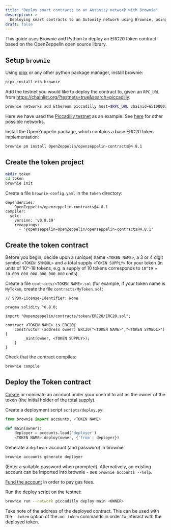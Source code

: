 ```yaml
---
title: "Deploy smart contracts to an Autonity network with Brownie"
description: >
  Deploying smart contracts to an Autonity network using Brownie, using an ERC20 token contract as an example
draft: false
---
```


This guide uses Brownie and Python to deploy an ERC20 token contract based on the OpenZeppelin open source library.

## Setup `brownie`

Using [pipx](https://github.com/pypa/pipx) or any other python package manager, install brownie:
```bash
pipx install eth-brownie
```

Add the testnet you would like to deploy the contract to, given an `RPC_URL` from <https://chainlist.org/?testnets=true&search=piccadilly>:
```bash
brownie networks add Ethereum piccadilly host=$RPC_URL chainid=65100003
```
Here we have used the [Piccadilly testnet](/networks/testnet-piccadilly/) as an example.  See [here](/networks/) for other possible networks.

Install the OpenZeppelin package, which contains a base ERC20 token implementation:
```bash
brownie pm install OpenZeppelin/openzeppelin-contracts@4.8.1
```

## Create the token project

```bash
mkdir token
cd token
brownie init
```

Create a file `brownie-config.yaml` in the `token` directory:
```
dependencies:
  - OpenZeppelin/openzeppelin-contracts@4.8.1
compiler:
  solc:
    version: 'v0.8.19'
    remappings:
      - '@openzeppelin=OpenZeppelin/openzeppelin-contracts@4.8.1'
```

## Create the token contract

Before you begin, decide upon a (unique) name `<TOKEN NAME>`, a 3 or 4
digit symbol `<TOKEN SYMBOL>` and a total supply `<TOKEN SUPPLY>` for
your token (in units of 10^-18 tokens, e.g. a supply of 10 tokens
corresponds to `10^19 = 10_000_000_000_000_000_000` units).

Create a file `contracts/<TOKEN NAME>.sol` (for
example, if your token name is `MyToken`, create the file
`contracts/MyToken.sol`:

```solidity
// SPDX-License-Identifier: None

pragma solidity ^0.8.0;

import "@openzeppelin/contracts/token/ERC20/ERC20.sol";

contract <TOKEN NAME> is ERC20{
    constructor (address owner) ERC20("<TOKEN NAME>","<TOKEN SYMBOL>") {
        _mint(owner, <TOKEN SUPPLY>);
    }
}
```

Check that the contract compiles:
```bash
brownie compile
```

## Deploy the Token contract

[Create](/account-holders/create-acct/) or nominate an account <OWNER>
under your control to act as the owner of the token (the initial
holder of the total supply).

Create a deployment script `scripts/deploy.py`:
```python
from brownie import accounts, <TOKEN NAME>

def main(owner):
    deployer = accounts.load('deployer')
    <TOKEN NAME>.deploy(owner, {'from': deployer})
```

Generate a `deployer` account (and password) in brownie.
```bash
brownie accounts generate deployer
```
(Enter a suitable password when prompted).  Alternatively, an existing account can be imported into brownie - see `brownie accounts --help`.

[Fund the account](/account-holders/fund-acct/) in order to pay gas fees.

Run the deploy script on the testnet:
```bash
brownie run --network piccadilly deploy main <OWNER>
```

Take note of the address of the deployed contract.  This can be used with the `--token` option of the `aut token` commands in order to interact with the deployed token.
